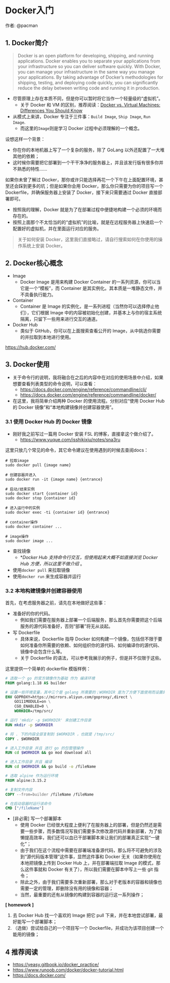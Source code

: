 # Docker入门

作者: @pacman

## 1. Docker简介

> Docker is an open platform for developing, shipping, and running applications. Docker enables you to separate your applications from your infrastructure so you can deliver software quickly. With Docker, you can manage your infrastructure in the same way you manage your applications. By taking advantage of Docker’s methodologies for shipping, testing, and deploying code quickly, you can significantly reduce the delay between writing code and running it in production.

- 尽管原理上存在本质不同，但是你可以暂时将它当作一个轻量级的“虚拟机”。
  - 关于 Docker 和 VM 的区别，推荐阅读：[Docker vs. Virtual Machines: Differences You Should Know](https://cloudacademy.com/blog/docker-vs-virtual-machines-differences-you-should-know/)
- 从模式上来讲，Docker 专注于三件事：`Build Image`, `Ship Image`, `Run Image`.
  - 而这里的`Image`则是学习 Docker 过程中必须理解的一个概念。

设想这样一个背景：

- 你在你的本地机器上写了一个复杂的服务，除了 GoLang 以外还配置了一大堆其他的依赖；
- 这时候你需要把它部署到一个干干净净的服务器上，并且该发行版有很多你并不熟悉的特性……

如果你未曾了解过 Docker，那你或许只能选择再花一个下午在上面配置环境，甚至还会踩到更多的坑；但是如果你会用 Docker，那么你只需要为你的项目写一个 Dockerfile，并确保服务器上安装了 Docker，接下来只需要通过 Docker 直接部署即可。

- 按照我的理解，Docker 就是为了在部署过程中便捷地构建一个必须的环境而存在的。
- 按照上面那个不太恰当的的“虚拟机”的比喻，就是在远程服务器上快速启一个配置好的虚拟机，并在里面运行对应的服务。

> 关于如何安装 Docker，这里我们直接略过，请自行搜索如何在你使用的操作系统上安装 Docker。

## 2. Docker核心概念

- Image
  - Docker Image 是用来构建 Docker Container 的一系列资源，你可以当它是一个“模板”，而 Container 是其实例化。其本质是一堆静态文件，并不具备执行能力。
- Container
  - Container 是 Image 的实例化，是一系列进程（当然你可以选择停止他们），它们根据 Image 中的内容被初始化创建，并基本上与你的宿主系统隔离，只留下一些用来进行交互的通道。
- Docker Hub
  - 类似于 GitHub，你可以在上面搜索查看公开的 Image，从中挑选你需要的并拉取到本地进行使用。

https://hub.docker.com/

## 3. Docker使用

- 关于命令行的说明，我将融合在之后的内容中在对应的使用场景中介绍，如果想要查看列表类型的命令说明，可以查看：
  - https://docs.docker.com/engine/reference/commandline/cli/
  - https://docs.docker.com/engine/reference/commandline/docker/
- 在这里，我将简单介绍两种 Docker 的使用流程。分别对应“使用 Docker Hub 的 Docker 镜像”和“本地构建镜像并创建容器使用”。

### 3.1 使用 Docker Hub 的 Docker 镜像

- 刚好我之前写过一篇用 Docker 安装 FSL 的博客，直接拿这个做介绍了。
  - https://www.yuque.com/isshikixiu/notes/sna3ru

这里只放几个常见的命令，其它命令建议在使用遇到的时候去查阅docs：

```Shell
# 拉取image
sudo docker pull {image name}

# 创建容器并进入
sudo docker run -it {image name} {entrance}

# 启动/结束实例
sudo docker start {container id}
sudo docker stop {container id}

# 进入运行中的实例
sudo docker exec -ti {container id} {entrance}

# container操作
sudo docker container ...

# image操作
sudo docker image ...
```

- 查找镜像
  - **Docker Hub 支持命令行交互，但使用起来大概不如直接浏览 Docker Hub 方便，所以这里不做介绍* 。
- 使用`docker pull` 来拉取镜像
- 使用`docker run` 来生成容器并运行

### 3.2 本地构建镜像并创建容器使用

首先，在考虑服务器之前，请先在本地做好这些事：

- 准备好的你的代码。
  - 例如我们需要在服务器上部署一个后端服务，那么首先你需要把这个后端服务的源代码准备好，否则“部署”将无从谈起。
- 写 Dockerfile
  - 具体来说，Dockerfile 指导 Docker 如何构建一个镜像，包括但不限于要如何准备你所需要的依赖、如何组织你的源代码、如何编译你的源代码、镜像中会包含什么等。
  - 关于 Dockerfile 的语法，可以参考我展示的例子，但是并不仅限于这些。

这里提供一个简单的 dockerfile 模版样例：

```Dockerfile
# 选取一个 go 的官方镜像作为基础 作为 编译环境
FROM golang:1.18 AS builder

# 设置一些环境变量，其中三个是 golang 所需要的；WORKDIR 是为了方便下面使用而设置的
ENV GOPROXY=https://mirrors.aliyun.com/goproxy/,direct \
    GO111MODULE=on \
    CGO_ENABLED=0 \
    WORKDIR=/tmp/src/

# 运行 'mkdir -p $WORKDIR' 来创建工作目录
RUN mkdir -p $WORKDIR

# 将 . 下的内容全部复制到 $WORKDIR ，也就是 /tmp/src/
COPY . $WORKDIR

# 进入工作目录 并且 进行 go 的包管理操作
RUN cd $WORKDIR && go mod download all

# 进入工作目录 并且 编译
RUN cd $WORKDIR && go build -o /fileName

# 选取 alpine 作为运行环境
FROM alpine:3.15.2

# 复制文件内容
COPY --from=builder /fileName /fileName

# 在启动容器时运行该命令
CMD ["/fileName"]
```

- [非必需] 写一个部署脚本
  - 使用 Docker 已经很大程度上便利了在服务器上的部署，但是仍然还是需要一些步骤，而多数情况写我们需要多次修改源代码并重新部署，为了偷懒提高效率，我们还可以血已干部署脚本来让我们的部署真正实现“一键化”；
  - 由于我们在这个流程中需要在部署端准备源代码，那么将不可避免的涉及到“源代码版本管理”这件事，显然这件事和 Docker 无关（如果你使用在本地把镜像上传到 Docker Hub 上，并在部署端拉取 Image 的模式，那么这件事就和 Docker 有关了），所以我们需要在脚本中写上一些 git 指令；
  - 除此之外，由于我们需要多次重新部署，那么对于老版本的容器和镜像也需要一定的管理，即删除没有用的镜像和容器；
  - 当然，最重要的还有从镜像的构建到容器的运行这一系列操作；

**[ homework ]**

1. 去 Docker Hub 找一个喜欢的 Image 把它 pull 下来，并在本地尝试部署，最好能写一个部署脚本；
2. （选做）尝试给自己的一个项目写一个 Dockerfile，并成功为该项目创建一个能用的镜像；

## 4 推荐阅读

- https://yeasy.gitbook.io/docker_practice/
- https://www.runoob.com/docker/docker-tutorial.html
- https://docs.docker.com/